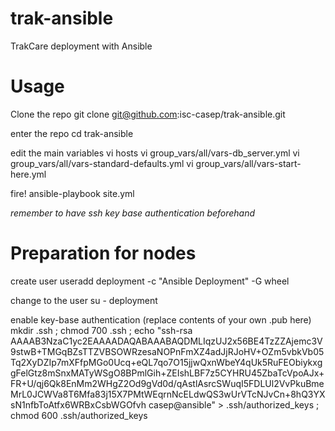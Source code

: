 # trak-ansible
TrakCare deployment with Ansible
# Usage

Clone the repo
 git clone git@github.com:isc-casep/trak-ansible.git

enter the repo
 cd trak-ansible

edit the main variables 
 vi hosts
 vi group_vars/all/vars-db_server.yml
 vi group_vars/all/vars-standard-defaults.yml
 vi group_vars/all/vars-start-here.yml

fire!
 ansible-playbook site.yml

*remember to have ssh key base authentication beforehand*

# Preparation for nodes

create user
 useradd deployment -c "Ansible Deployment" -G wheel

change to the user
 su - deployment 

enable key-base authentication (replace contents of your own .pub here)
 mkdir .ssh ; chmod 700 .ssh ; echo "ssh-rsa AAAAB3NzaC1yc2EAAAADAQABAAABAQDMLIqzUJ2x56BE4TzZZAjemc3V9stwB+TMGqBZsTTZVBSOWRzesaNOPnFmXZ4adJjRJoHV+OZm5vbkVb05Tq2XyDZIp7mXFfpMGo0Ucq+eQL7qo7O15jjwQxnWbeY4qUk5RuFEObiykxggFelGtz8mSnxMATyWSgO8BPmlGih+ZEIshLBF7z5CYHRU45ZbaTcVpoAJx+FR+U/qj6Qk8EnMm2WHgZ2Od9gVd0d/qAstlAsrcSWuqI5FDLUl2VvPkuBmeMrL0JCWVa8T6Mfa83j15X7PMtWEqrnNcELdwQS3wUrVTcNJvCn+8hQ3YXsN1nfbToAtfx6WRBxCsbWGOfvh casep@ansible" > .ssh/authorized_keys ; chmod 600 .ssh/authorized_keys

